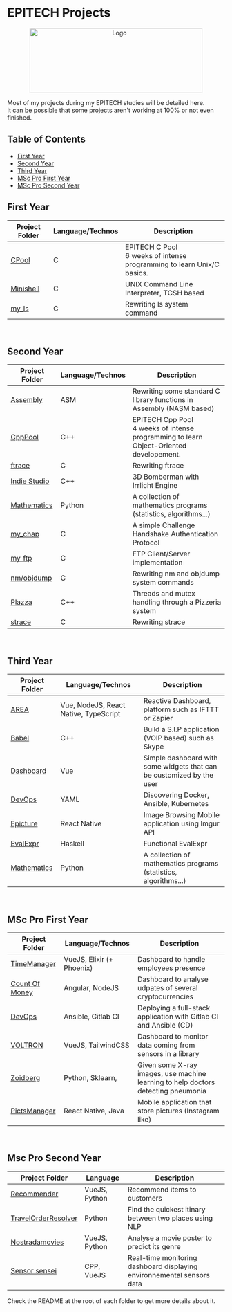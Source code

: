 # EPITECH Projects
<p align="center">
    <img src="https://upload.wikimedia.org/wikipedia/commons/2/2d/Epitech.png" alt="Logo" width="400" height="150"/>
</p>
<p> Most of my projects during my EPITECH studies will be detailed here. <br>
It can be possible that some projects aren't working at 100% or not even finished.</p>

## Table of Contents
  - [First Year](#first-year)
  - [Second Year](#second-year)
  - [Third Year](#third-year)
  - [MSc Pro First Year](#msc-pro-first-year)
  - [MSc Pro Second Year](#msc-pro-second-year)

## First Year

| Project Folder                    | Language/Technos | Description |
| --------------------------------  | - | -------------- |
| [CPool](./C_Pool) | C | EPITECH C Pool <br> 6 weeks of intense programming to learn Unix/C basics. |
| [Minishell](./C_Projects/minishell) | C | UNIX Command Line Interpreter, TCSH based
| [my_ls](./C_Projects/myls) | C | Rewriting ls system command
<br>

## Second Year
| Project Folder                    | Language/Technos | Description |
| --------------------------------  | - | -------------- |
| [Assembly](./ASM) | ASM | Rewriting some standard C library functions in Assembly (NASM based) |
| [CppPool](./CPP_Pool) | C++ | EPITECH Cpp Pool <br> 4 weeks of intense programming to learn Object-Oriented developement. |
| [ftrace](./C_Projects/ftrace) | C | Rewriting ftrace
| [Indie Studio]() | C++ | 3D Bomberman with Irrlicht Engine
| [Mathematics](./Mathematics/200) | Python | A collection of mathematics programs (statistics, algorithms...) |
| [my_chap](./C_Projects/mychap) | C | A simple Challenge Handshake Authentication Protocol
| [my_ftp](./C_Projects/myftp) | C | FTP Client/Server implementation
| [nm/objdump](./C_Projects/nm_objdump) | C | Rewriting nm and objdump system commands
| [Plazza](./Plazza) | C++ | Threads and mutex handling through a Pizzeria system |
| [strace](./C_Projects/strace) | C | Rewriting strace
<br>

## Third Year
| Project Folder                    | Language/Technos | Description |
| --------------------------------  | - | -------------- |
| [AREA](./AREA) | Vue, NodeJS, React Native, TypeScript | Reactive Dashboard, platform such as IFTTT or Zapier |
| [Babel]() | C++ | Build a S.I.P application (VOIP based) such as Skype
| [Dashboard](./Dashboard) | Vue | Simple dashboard with some widgets that can be customized by the user
| [DevOps](./DevOps) | YAML | Discovering Docker, Ansible, Kubernetes
| [Epicture](./Epicture) | React Native | Image Browsing Mobile application using Imgur API
| [EvalExpr](./EvalExpr) | Haskell | Functional EvalExpr
| [Mathematics](./Mathematics/300) | Python | A collection of mathematics programs (statistics, algorithms...) |
<br>


## MSc Pro First Year
| Project Folder                    | Language/Technos | Description |
| --------------------------------  | - | -------------- |
| [TimeManager](https://github.com/Nymrinae) | VueJS, Elixir (+ Phoenix) | Dashboard to handle employees presence |
| [Count Of Money](https://github.com/Nymrinae) | Angular, NodeJS | Dashboard to analyse udpates of several cryptocurrencies
| [DevOps](https://github.com/Nymrinae) | Ansible, Gitlab CI | Deploying a full-stack application with Gitlab CI and Ansible (CD)
| [VOLTRON](https://github.com/Nymrinae) | VueJS, TailwindCSS | Dashboard to monitor data coming from sensors in a library |
| [Zoidberg](https://github.com/Nymrinae) | Python, Sklearn, | Given some X-ray images, use machine learning to help doctors detecting pneumonia |
| [PictsManager](https://github.com/Nymrinae) | React Native, Java | Mobile application that store pictures (Instagram like)
<br>

## Msc Pro Second Year
| Project Folder                    | Language | Description |
| --------------------------------  | - | -------------- |
| [Recommender](./Recommender) | VueJS, Python | Recommend items to customers |
| [TravelOrderResolver](https://github.com/Nymrinae) | Python | Find the quickest itinary between two places using NLP |
| [Nostradamovies](./Nostradamovies) | VueJS, Python | Analyse a movie poster to predict its genre |
| [Sensor sensei](https://github.com/Nymrinae) | CPP, VueJS | Real-time monitoring dashboard displaying environnemental sensors data |


Check the README at the root of each folder to get more details about it.
